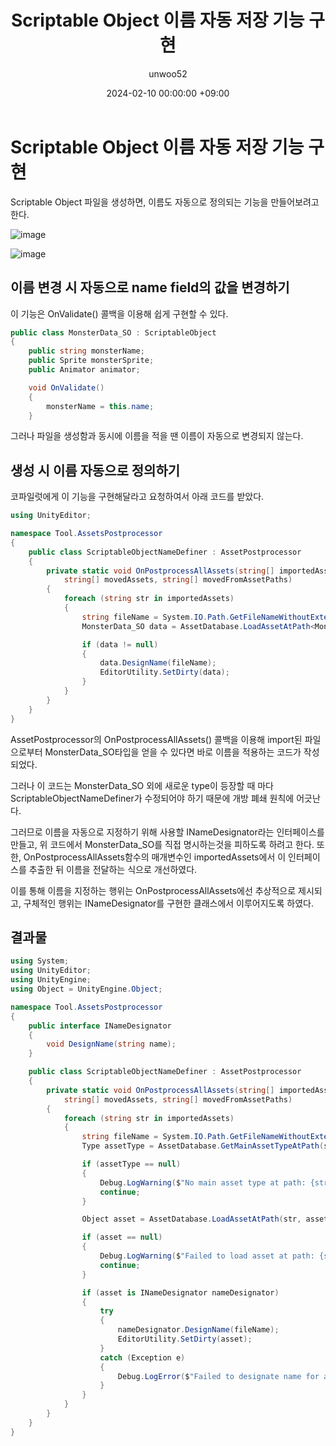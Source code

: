 ﻿---
title: Scriptable Object 이름 자동 저장 기능 구현
author: unwoo52
date: 2024-02-10 00:00:00 +09:00
categories: [Unity]
tags: [Unity, ScriptableObject, AssetPostprocessor, EditorUtility, INameDesignator, Automatize]
---

# Scriptable Object 이름 자동 저장 기능 구현

Scriptable Object 파일을 생성하면, 이름도 자동으로 정의되는 기능을 만들어보려고 한다.

![image](https://github.com/unwoo52/unwoo52.github.io/assets/73688472/f94a4a9a-0656-4bb2-a8bc-2896fcff65cf)

![image](https://github.com/unwoo52/unwoo52.github.io/assets/73688472/f71d333d-eaef-4e4b-ae1a-d9bb59ceddc8)


## 이름 변경 시 자동으로 name field의 값을 변경하기

이 기능은 OnValidate() 콜백을 이용해 쉽게 구현할 수 있다.

```cs
public class MonsterData_SO : ScriptableObject
{
    public string monsterName;
    public Sprite monsterSprite;
    public Animator animator;

    void OnValidate()
    {
        monsterName = this.name;
    }
```

그러나 파일을 생성함과 동시에 이름을 적을 땐 이름이 자동으로 변경되지 않는다.

## 생성 시 이름 자동으로 정의하기

코파일럿에게 이 기능을 구현해달라고 요청하여서 아래 코드를 받았다.

```cs
using UnityEditor;

namespace Tool.AssetsPostprocessor
{
    public class ScriptableObjectNameDefiner : AssetPostprocessor
    {
        private static void OnPostprocessAllAssets(string[] importedAssets, string[] deletedAssets,
            string[] movedAssets, string[] movedFromAssetPaths)
        {
            foreach (string str in importedAssets)
            {
                string fileName = System.IO.Path.GetFileNameWithoutExtension(str);
                MonsterData_SO data = AssetDatabase.LoadAssetAtPath<MonsterData_SO>(str);

                if (data != null)
                {
                    data.DesignName(fileName);
                    EditorUtility.SetDirty(data);
                }
            }
        }
    }
}
```

AssetPostprocessor의 OnPostprocessAllAssets() 콜백을 이용해 import된 파일으로부터 MonsterData_SO타입을 얻을 수 있다면 바로 이름을 적용하는 코드가 작성되었다.

그러나 이 코드는 MonsterData_SO 외에 새로운 type이 등장할 때 마다 ScriptableObjectNameDefiner가 수정되어야 하기 때문에 개방 폐쇄 원칙에 어긋난다.

그러므로 이름을 자동으로 지정하기 위해 사용할 INameDesignator라는 인터페이스를 만들고, 위 코드에서 MonsterData_SO를 직접 명시하는것을 피하도록 하려고 한다.
 또한, OnPostprocessAllAssets함수의 매개변수인 importedAssets에서 이 인터페이스를 추출한 뒤 이름을 전달하는 식으로 개선하였다.

이를 통해 이름을 지정하는 행위는 OnPostprocessAllAssets에선 추상적으로 제시되고, 구체적인 행위는 INameDesignator를 구현한 클래스에서 이루어지도록 하였다.

## 결과물

```cs
using System;
using UnityEditor;
using UnityEngine;
using Object = UnityEngine.Object;

namespace Tool.AssetsPostprocessor
{
    public interface INameDesignator
    {
        void DesignName(string name);
    }

    public class ScriptableObjectNameDefiner : AssetPostprocessor
    {
        private static void OnPostprocessAllAssets(string[] importedAssets, string[] deletedAssets,
            string[] movedAssets, string[] movedFromAssetPaths)
        {
            foreach (string str in importedAssets)
            {
                string fileName = System.IO.Path.GetFileNameWithoutExtension(str);
                Type assetType = AssetDatabase.GetMainAssetTypeAtPath(str);

                if (assetType == null)
                {
                    Debug.LogWarning($"No main asset type at path: {str}");
                    continue;
                }

                Object asset = AssetDatabase.LoadAssetAtPath(str, assetType);

                if (asset == null)
                {
                    Debug.LogWarning($"Failed to load asset at path: {str}");
                    continue;
                }

                if (asset is INameDesignator nameDesignator)
                {
                    try
                    {
                        nameDesignator.DesignName(fileName);
                        EditorUtility.SetDirty(asset);
                    }
                    catch (Exception e)
                    {
                        Debug.LogError($"Failed to designate name for asset at path: {str}. Exception: {e}");
                    }
                }
            }
        }
    }
}
```
